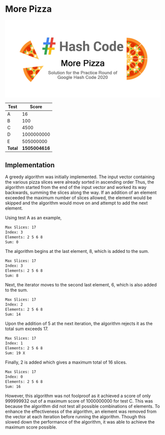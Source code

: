 # More Pizza

![alt text](https://raw.githubusercontent.com/cwlroda/Google-Hash-Code-2020/master/Practice%20Problem/images/More%20Pizza.jpg "More Pizza")

| Test | Score      |
| ---- | ---------- |
| A    | 16         |
| B    | 100        |
| C    | 4500       |
| D    | 1000000000 |
| E    | 505000000  |
| **Total** | **1505004616**  |

## Implementation
A greedy algorithm was initially implemented. The input vector containing the various pizza slices were already sorted in ascending order Thus, the algorithm started from the end of the input vector and worked its way backwards, summing the slices along the way. If an addition of an element exceeded the maximum number of slices allowed, the element would be skipped and the algorithm would move on and attempt to add the next element.

Using test A as an example,

```
Max Slices: 17
Index: 3
Elements: 2 5 6 8
Sum: 0
```

The algorithm begins at the last element, 8, which is added to the sum.

```
Max Slices: 17
Index: 3
Elements: 2 5 6 8
Sum: 8
```

Next, the iterator moves to the second last element, 6, which is also added to the sum.

```
Max Slices: 17
Index: 2
Elements: 2 5 6 8
Sum: 14
```

Upon the addition of 5 at the next iteration, the algorithm rejects it as the total sum exceeds 17.

```
Max Slices: 17
Index: 1
Elements: 2 5 6 8
Sum: 19 X
```

Finally, 2 is added which gives a maximum total of 16 slices.

```
Max Slices: 17
Index: 0
Elements: 2 5 6 8
Sum: 16
```

However, this algorithm was not foolproof as it achieved a score of only 999999932 out of a maximum score of 1000000000 for test C. This was because the algorithm did not test all possible combinations of elements. To enhance the effectiveness of the algorithm, an element was removed from the vector at each iteration before running the algorithm. Though this slowed down the performance of the algorithm, it was able to achieve the maximum score possible.
